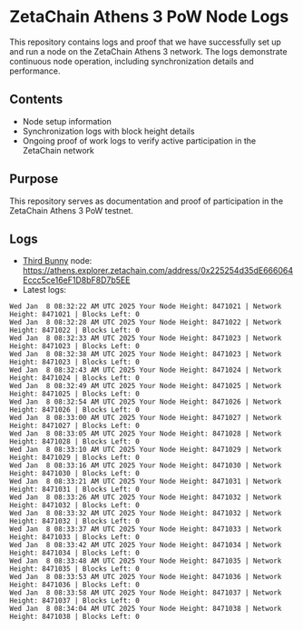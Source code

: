 # ZetaChain Athens 3 PoW Node Logs
This repository contains logs and proof that we have successfully set up and run a node on the ZetaChain Athens 3 network. The logs demonstrate continuous node operation, including synchronization details and performance.

## Contents
- Node setup information
- Synchronization logs with block height details
- Ongoing proof of work logs to verify active participation in the ZetaChain network

## Purpose
This repository serves as documentation and proof of participation in the ZetaChain Athens 3 PoW testnet.

## Logs

- [Third Bunny](https://thirdbunny.xyz/) node: https://athens.explorer.zetachain.com/address/0x225254d35dE666064Eccc5ce16eF1D8bF8D7b5EE
- Latest logs:
```
Wed Jan  8 08:32:22 AM UTC 2025 Your Node Height: 8471021 | Network Height: 8471021 | Blocks Left: 0
Wed Jan  8 08:32:28 AM UTC 2025 Your Node Height: 8471022 | Network Height: 8471022 | Blocks Left: 0
Wed Jan  8 08:32:33 AM UTC 2025 Your Node Height: 8471023 | Network Height: 8471023 | Blocks Left: 0
Wed Jan  8 08:32:38 AM UTC 2025 Your Node Height: 8471023 | Network Height: 8471023 | Blocks Left: 0
Wed Jan  8 08:32:43 AM UTC 2025 Your Node Height: 8471024 | Network Height: 8471024 | Blocks Left: 0
Wed Jan  8 08:32:49 AM UTC 2025 Your Node Height: 8471025 | Network Height: 8471025 | Blocks Left: 0
Wed Jan  8 08:32:54 AM UTC 2025 Your Node Height: 8471026 | Network Height: 8471026 | Blocks Left: 0
Wed Jan  8 08:33:00 AM UTC 2025 Your Node Height: 8471027 | Network Height: 8471027 | Blocks Left: 0
Wed Jan  8 08:33:05 AM UTC 2025 Your Node Height: 8471028 | Network Height: 8471028 | Blocks Left: 0
Wed Jan  8 08:33:10 AM UTC 2025 Your Node Height: 8471029 | Network Height: 8471029 | Blocks Left: 0
Wed Jan  8 08:33:16 AM UTC 2025 Your Node Height: 8471030 | Network Height: 8471030 | Blocks Left: 0
Wed Jan  8 08:33:21 AM UTC 2025 Your Node Height: 8471031 | Network Height: 8471031 | Blocks Left: 0
Wed Jan  8 08:33:26 AM UTC 2025 Your Node Height: 8471032 | Network Height: 8471032 | Blocks Left: 0
Wed Jan  8 08:33:32 AM UTC 2025 Your Node Height: 8471032 | Network Height: 8471032 | Blocks Left: 0
Wed Jan  8 08:33:37 AM UTC 2025 Your Node Height: 8471033 | Network Height: 8471033 | Blocks Left: 0
Wed Jan  8 08:33:42 AM UTC 2025 Your Node Height: 8471034 | Network Height: 8471034 | Blocks Left: 0
Wed Jan  8 08:33:48 AM UTC 2025 Your Node Height: 8471035 | Network Height: 8471035 | Blocks Left: 0
Wed Jan  8 08:33:53 AM UTC 2025 Your Node Height: 8471036 | Network Height: 8471036 | Blocks Left: 0
Wed Jan  8 08:33:58 AM UTC 2025 Your Node Height: 8471037 | Network Height: 8471037 | Blocks Left: 0
Wed Jan  8 08:34:04 AM UTC 2025 Your Node Height: 8471038 | Network Height: 8471038 | Blocks Left: 0
```
